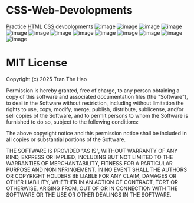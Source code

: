 # CSS-Web-Devolopments
Practice HTML CSS devoplopments
![image](https://github.com/user-attachments/assets/5cf23c90-5114-4027-aeed-eaa071107beb)
![image](https://github.com/user-attachments/assets/657d6f45-3bf0-4302-a6d0-d9c34a374b28)
![image](https://github.com/user-attachments/assets/8004481c-592a-4e56-82b3-f592edcdf942)
![image](https://github.com/user-attachments/assets/1fbb1de1-eb4a-414a-91f2-b508d1e28310)
![image](https://github.com/user-attachments/assets/efe10ba6-d2c2-4b2f-b27c-fc6465c66aa5)
![image](https://github.com/user-attachments/assets/0e3eb5b2-d81a-4f2a-aa40-d384c04f00ec)
![image](https://github.com/user-attachments/assets/bc38851d-16a7-46bd-b1e5-063dab3f4bf8)
![image](https://github.com/user-attachments/assets/dea96088-07cf-4548-8271-243dc09d4807)
![image](https://github.com/user-attachments/assets/33180042-7910-485c-b267-6a3729a9c447)
![image](https://github.com/user-attachments/assets/deafa4f6-e6c3-415a-90bb-5167d6632600)
![image](https://github.com/user-attachments/assets/0fc65f9a-e7c8-4dc9-9009-554f420b0097)
![image](https://github.com/user-attachments/assets/6cc350ea-be23-4209-a35f-492f6744369d)
![image](https://github.com/user-attachments/assets/fad67873-a7d4-4c7f-b842-921b5c53e6fd)

# MIT License

Copyright (c) 2025 Tran The Hao

Permission is hereby granted, free of charge, to any person obtaining a copy
of this software and associated documentation files (the "Software"), to deal
in the Software without restriction, including without limitation the rights
to use, copy, modify, merge, publish, distribute, sublicense, and/or sell
copies of the Software, and to permit persons to whom the Software is
furnished to do so, subject to the following conditions:

The above copyright notice and this permission notice shall be included in all
copies or substantial portions of the Software.

THE SOFTWARE IS PROVIDED "AS IS", WITHOUT WARRANTY OF ANY KIND, EXPRESS OR
IMPLIED, INCLUDING BUT NOT LIMITED TO THE WARRANTIES OF MERCHANTABILITY,
FITNESS FOR A PARTICULAR PURPOSE AND NONINFRINGEMENT. IN NO EVENT SHALL THE
AUTHORS OR COPYRIGHT HOLDERS BE LIABLE FOR ANY CLAIM, DAMAGES OR OTHER
LIABILITY, WHETHER IN AN ACTION OF CONTRACT, TORT OR OTHERWISE, ARISING FROM,
OUT OF OR IN CONNECTION WITH THE SOFTWARE OR THE USE OR OTHER DEALINGS IN THE
SOFTWARE.
